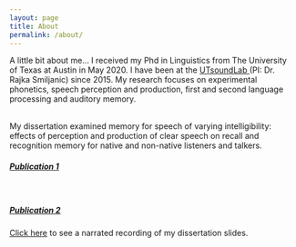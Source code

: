 ```yaml
---
layout: page
title: About
permalink: /about/
---
```

A little bit about me...
I received my Phd in Linguistics from The University of Texas at Austin in May 2020. I have been at the <a href="https://utsoundlab.wordpress.com/"> UTsoundLab </a> (PI: Dr. Rajka Smiljanic) since 2015. 
My research focuses on experimental phonetics, speech perception and production, first and second language processing and auditory memory. 

<br>My dissertation examined memory for speech of varying intelligibility: effects of perception and production of clear speech on recall and recognition memory for native and non-native listeners and talkers. 
<br><a href="https://skrstck.github.io/files/2018_Keerstock_Smiljanic.pdf"><h5>Publication 1</h5></a>
<br><a href="https://skrstck.github.io/files/2019_Keerstock_Smiljanic.pdf"><h5>Publication 2</h5></a> 
<a href="https://www.youtube.com/watch?v=gori8gyUX-s"> Click here</a> to see a narrated recording of my dissertation slides.
